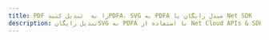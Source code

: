---title: PDF را به  تبدیل کنیدPDFA، SVG به PDFA مبدل رایگان یا Net SDKdescription: تبدیل رایگانSVG به PDFA با استفاده از Net Cloud APIs & SDK همچنین اسناد PDF را در Cloud ایجاد، ویرایش و رندر کنید.---